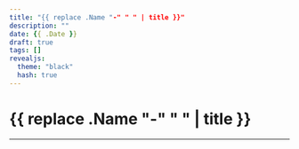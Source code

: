 ```yaml
---
title: "{{ replace .Name "-" " " | title }}"
description: ""
date: {{ .Date }}
draft: true
tags: []
revealjs:
  theme: "black"
  hash: true
---
```


# {{ replace .Name "-" " " | title }}

---
